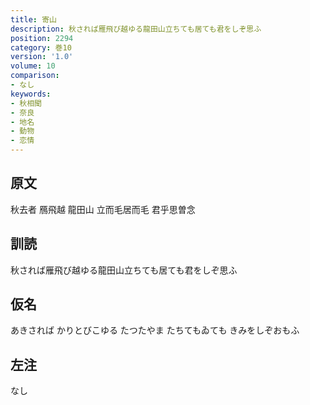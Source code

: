 ```yaml
---
title: 寄山
description: 秋されば雁飛び越ゆる龍田山立ちても居ても君をしぞ思ふ
position: 2294
category: 巻10
version: '1.0'
volume: 10
comparison:
- なし
keywords:
- 秋相聞
- 奈良
- 地名
- 動物
- 恋情
---
```


## 原文

秋去者 鴈飛越 龍田山 立而毛居而毛 君乎思曽念

## 訓読

秋されば雁飛び越ゆる龍田山立ちても居ても君をしぞ思ふ

## 仮名

あきされば かりとびこゆる たつたやま たちてもゐても きみをしぞおもふ

## 左注

なし
